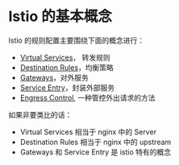 <!-- toc -->
# Istio 的基本概念

Istio 的规则配置主要围绕下面的概念进行：

* [Virtual Services](./vsvc.md)， 转发规则
* [Destination Rules](./dstrule.md)，均衡策略
* [Gateways](./gateway.md)，对外服务
* [Service Entry](./entry.md)，封装外部服务
* [Engress Control](./egress.md), 一种管控外出请求的方法

如果非要类比的话：

* Virtual Services 相当于 nginx 中的 Server
* Destination Rules 相当于 nginx 中的 upstream 
* Gateways 和 Service Entry 是 istio 特有的概念
